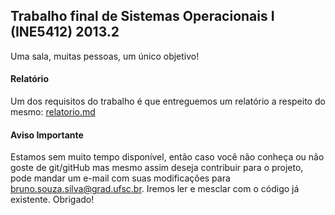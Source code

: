 Trabalho final de Sistemas Operacionais I (INE5412) 2013.2
----------------------------------------------------------

Uma sala, muitas pessoas, um único objetivo!

#### Relatório ####
Um dos requisitos do trabalho é que entreguemos um relatório a respeito do mesmo: [relatorio.md](relatorio.md)

#### Aviso Importante ####
Estamos sem muito tempo disponível, então caso você não conheça ou não goste de git/gitHub mas mesmo assim deseja contribuir para o projeto, pode mandar um e-mail com suas modificações para bruno.souza.silva@grad.ufsc.br. Iremos ler e mesclar com o código já existente. Obrigado!

